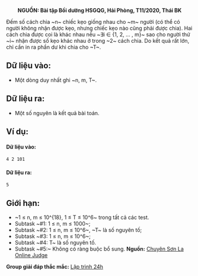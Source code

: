 **<center>NGUỒN: Bài tập Bồi dưỡng HSGQG, Hải Phòng, T11/2020, Thái BK</center>**

Đếm số cách chia ~n~ chiếc kẹo giống nhau cho ~m~ người (có thể có người không nhận được kẹo, nhưng chiếc kẹo nào cũng phải được chia). Hai cách chia được coi là khác nhau nếu ~∃i ∈ \{1, 2, … , m\}~ sao cho người thứ ~i~ nhận được số kẹo khác nhau ở trong ~2~ cách chia. Do kết quả rất lớn, chỉ cần in ra phần dư khi chia cho ~T~.

## Dữ liệu vào:
- Một dòng duy nhất ghi ~n, m, T~.

## Dữ liệu ra:
- Một số nguyên là kết quả bài toán.

## Ví dụ:
#### Dữ liệu vào:
```
4 2 101
```

#### Dữ liệu ra:
```
5
```

## Giới hạn:
- ~1 ≤ n, m ≤ 10^{18}, 1 ≤ T ≤ 10^6~ trong tất cả các test.
- Subtask ~\#1: 1 ≤ n, m ≤ 1000~;
- Subtask ~\#2: 1 ≤ n, m ≤ 10^6~, ~T~ là số nguyên tố;
- Subtask ~\#3: 1 ≤ n, m ≤ 10^6~;
- Subtask ~\#4: T~ là số nguyên tố.
- Subtask ~\#5:~ Không có ràng buộc bổ sung.
**Nguồn:** [Chuyên Sơn La Online Judge](http://csloj.ddns.net/)

**Group giải đáp thắc mắc:** [Lập trình 24h](https://www.facebook.com/groups/1386904321519984)